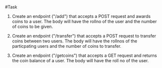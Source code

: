 #Task

1. Create an endpoint ("/add") that accepts a POST request and awards coins to a user. The body will have the rollno of the user and the number of coins to be given.

2. Create an endpoint ("/transfer") that accepts a POST request to transfer coins between two users. The body will have the rollnos of the particpating users and the number of coins to transfer.

3. Create an endpoint ("/getcoins") that accepts a GET request and returns the coin balance of a user. The body will have the roll no of the user.
